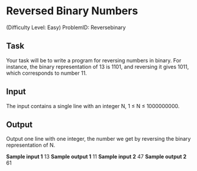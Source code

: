 # Reversed Binary Numbers
(Difficulty Level: Easy)
ProblemID: Reversebinary

## Task
Your task will be to write a program for reversing numbers in binary. For instance, the binary representation of 13 is 1101, and reversing it gives 1011, which corresponds to number 11.

## Input
The input contains a single line with an integer N, 1 ≤ N ≤ 1000000000.

## Output
Output one line with one integer, the number we get by reversing the binary representation of N.

**Sample input 1**
13
**Sample output 1**
11
**Sample input 2**
47
**Sample output 2**
61
